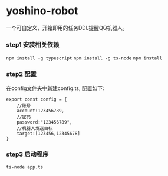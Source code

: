 # yoshino-robot
一个可自定义，开箱即用的任务DDL提醒QQ机器人。


### step1 安装相关依赖
`npm install -g typescript`
`npm install -g ts-node`
`npm install`
### step2 配置
在config文件夹中新建config.ts,
配置如下:
``` 
export const config = {
    //账号
    account:123456789,
    //密码
    password:"123456789",
    //机器人发送目标
    target:[123456,12345678]
}
```
### step3 启动程序
`ts-node app.ts`
